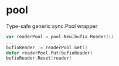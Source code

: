 # pool
Type-safe generic sync.Pool wrapper

```go
var readerPool = pool.New[bufio.Reader]()
...
bufioReader := readerPool.Get()
defer readerPool.Put(bufioReader)
bufioReader.Reset(reader)

```
